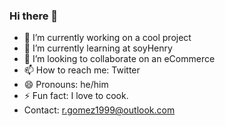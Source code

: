 ### Hi there 👋

- 🔭 I’m currently working on a cool project
- 🌱 I’m currently learning at soyHenry
- 👯 I’m looking to collaborate on an eCommerce
- 📫 How to reach me: Twitter
- 😄 Pronouns: he/him
- ⚡ Fun fact: I love to cook.
-   Contact: r.gomez1999@outlook.com

<!--
**DonRicardoG/DonRicardoG** is a ✨ _special_ ✨ repository because its `README.md` (this file) appears on your GitHub profile.

Here are some ideas to get you started:


-->

